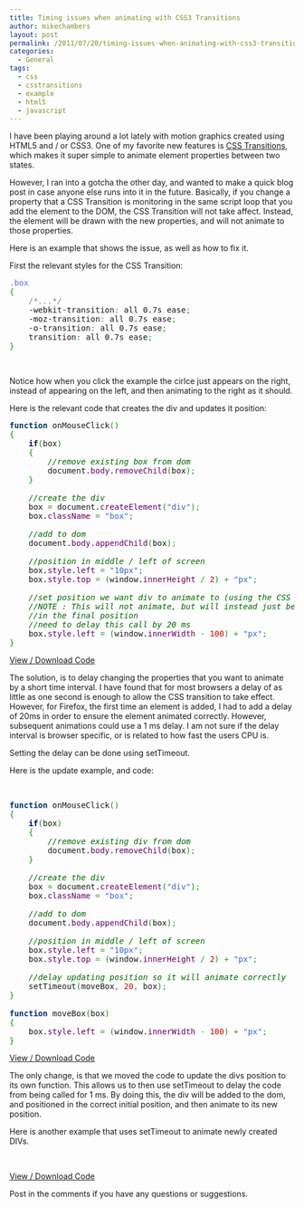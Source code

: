 ```yaml
---
title: Timing issues when animating with CSS3 Transitions
author: mikechambers
layout: post
permalink: /2011/07/20/timing-issues-when-animating-with-css3-transitions/
categories:
  - General
tags:
  - css
  - csstransitions
  - example
  - html5
  - javascript
---
```



I have been playing around a lot lately with motion graphics created using HTML5 and / or CSS3. One of my favorite new features is [CSS Transitions][1], which makes it super simple to animate element properties between two states.

However, I ran into a gotcha the other day, and wanted to make a quick blog post in case anyone else runs into it in the future. Basically, if you change a property that a CSS Transition is monitoring in the same script loop that you add the element to the DOM, the CSS Transition will not take affect. Instead, the element will be drawn with the new properties, and will not animate to those properties.

Here is an example that shows the issue, as well as how to fix it.  
<!--more-->

  
First the relevant styles for the CSS Transition:

<div class="wp_syntax">
  <div class="code">
    <pre class="css" style="font-family:monospace;"><span style="color: #6666ff;">.box</span>
<span style="color: #00AA00;">&#123;</span>
	<span style="color: #808080; font-style: italic;">/*...*/</span>
	-webkit-transition<span style="color: #00AA00;">:</span> all 0.7s ease<span style="color: #00AA00;">;</span>
	-moz-transition<span style="color: #00AA00;">:</span> all 0.7s ease<span style="color: #00AA00;">;</span>
	-o-transition<span style="color: #00AA00;">:</span> all 0.7s ease<span style="color: #00AA00;">;</span>
	transition<span style="color: #00AA00;">:</span> all 0.7s ease<span style="color: #00AA00;">;</span>
<span style="color: #00AA00;">&#125;</span></pre>
  </div>
</div>

<div style="text-align:center;">
</div>

&nbsp;

Notice how when you click the example the cirlce just appears on the right, instead of appearing on the left, and then animating to the right as it should.

Here is the relevant code that creates the div and updates it position:

<div class="wp_syntax">
  <div class="code">
    <pre class="javascript" style="font-family:monospace;"><span style="color: #003366; font-weight: bold;">function</span> onMouseClick<span style="color: #009900;">&#40;</span><span style="color: #009900;">&#41;</span>
<span style="color: #009900;">&#123;</span>
	<span style="color: #000066; font-weight: bold;">if</span><span style="color: #009900;">&#40;</span>box<span style="color: #009900;">&#41;</span>
	<span style="color: #009900;">&#123;</span>
		<span style="color: #006600; font-style: italic;">//remove existing box from dom</span>
		document.<span style="color: #660066;">body</span>.<span style="color: #660066;">removeChild</span><span style="color: #009900;">&#40;</span>box<span style="color: #009900;">&#41;</span><span style="color: #339933;">;</span>
	<span style="color: #009900;">&#125;</span>
&nbsp;
	<span style="color: #006600; font-style: italic;">//create the div</span>
	box <span style="color: #339933;">=</span> document.<span style="color: #660066;">createElement</span><span style="color: #009900;">&#40;</span><span style="color: #3366CC;">"div"</span><span style="color: #009900;">&#41;</span><span style="color: #339933;">;</span>
	box.<span style="color: #660066;">className</span> <span style="color: #339933;">=</span> <span style="color: #3366CC;">"box"</span><span style="color: #339933;">;</span>
&nbsp;
	<span style="color: #006600; font-style: italic;">//add to dom</span>
	document.<span style="color: #660066;">body</span>.<span style="color: #660066;">appendChild</span><span style="color: #009900;">&#40;</span>box<span style="color: #009900;">&#41;</span><span style="color: #339933;">;</span>
&nbsp;
	<span style="color: #006600; font-style: italic;">//position in middle / left of screen</span>
	box.<span style="color: #660066;">style</span>.<span style="color: #660066;">left</span> <span style="color: #339933;">=</span> <span style="color: #3366CC;">"10px"</span><span style="color: #339933;">;</span>
	box.<span style="color: #660066;">style</span>.<span style="color: #660066;">top</span> <span style="color: #339933;">=</span> <span style="color: #009900;">&#40;</span>window.<span style="color: #660066;">innerHeight</span> <span style="color: #339933;">/</span> <span style="color: #CC0000;">2</span><span style="color: #009900;">&#41;</span> <span style="color: #339933;">+</span> <span style="color: #3366CC;">"px"</span><span style="color: #339933;">;</span>
&nbsp;
	<span style="color: #006600; font-style: italic;">//set position we want div to animate to (using the CSS Transition)</span>
	<span style="color: #006600; font-style: italic;">//NOTE : This will not animate, but will instead just be moved / drawn</span>
	<span style="color: #006600; font-style: italic;">//in the final position</span>
	<span style="color: #006600; font-style: italic;">//need to delay this call by 20 ms</span>
	box.<span style="color: #660066;">style</span>.<span style="color: #660066;">left</span> <span style="color: #339933;">=</span> <span style="color: #009900;">&#40;</span>window.<span style="color: #660066;">innerWidth</span> <span style="color: #339933;">-</span> <span style="color: #CC0000;">100</span><span style="color: #009900;">&#41;</span> <span style="color: #339933;">+</span> <span style="color: #3366CC;">"px"</span><span style="color: #339933;">;</span>
<span style="color: #009900;">&#125;</span></pre>
  </div>
</div>

[View / Download Code][2]

The solution, is to delay changing the properties that you want to animate by a short time interval. I have found that for most browsers a delay of as little as one second is enough to allow the CSS transition to take effect. However, for Firefox, the first time an element is added, I had to add a delay of 20ms in order to ensure the element animated correctly. However, subsequent animations could use a 1 ms delay. I am not sure if the delay interval is browser specific, or is related to how fast the users CPU is. 

Setting the delay can be done using setTimeout.

Here is the update example, and code:

<div style="text-align:center;">
</div>

&nbsp;

<div class="wp_syntax">
  <div class="code">
    <pre class="javascript" style="font-family:monospace;"><span style="color: #003366; font-weight: bold;">function</span> onMouseClick<span style="color: #009900;">&#40;</span><span style="color: #009900;">&#41;</span>
<span style="color: #009900;">&#123;</span>
	<span style="color: #000066; font-weight: bold;">if</span><span style="color: #009900;">&#40;</span>box<span style="color: #009900;">&#41;</span>
	<span style="color: #009900;">&#123;</span>
		<span style="color: #006600; font-style: italic;">//remove existing div from dom</span>
		document.<span style="color: #660066;">body</span>.<span style="color: #660066;">removeChild</span><span style="color: #009900;">&#40;</span>box<span style="color: #009900;">&#41;</span><span style="color: #339933;">;</span>
	<span style="color: #009900;">&#125;</span>
&nbsp;
	<span style="color: #006600; font-style: italic;">//create the div</span>
	box <span style="color: #339933;">=</span> document.<span style="color: #660066;">createElement</span><span style="color: #009900;">&#40;</span><span style="color: #3366CC;">"div"</span><span style="color: #009900;">&#41;</span><span style="color: #339933;">;</span>
	box.<span style="color: #660066;">className</span> <span style="color: #339933;">=</span> <span style="color: #3366CC;">"box"</span><span style="color: #339933;">;</span>
&nbsp;
	<span style="color: #006600; font-style: italic;">//add to dom</span>
	document.<span style="color: #660066;">body</span>.<span style="color: #660066;">appendChild</span><span style="color: #009900;">&#40;</span>box<span style="color: #009900;">&#41;</span><span style="color: #339933;">;</span>
&nbsp;
	<span style="color: #006600; font-style: italic;">//position in middle / left of screen</span>
	box.<span style="color: #660066;">style</span>.<span style="color: #660066;">left</span> <span style="color: #339933;">=</span> <span style="color: #3366CC;">"10px"</span><span style="color: #339933;">;</span>
	box.<span style="color: #660066;">style</span>.<span style="color: #660066;">top</span> <span style="color: #339933;">=</span> <span style="color: #009900;">&#40;</span>window.<span style="color: #660066;">innerHeight</span> <span style="color: #339933;">/</span> <span style="color: #CC0000;">2</span><span style="color: #009900;">&#41;</span> <span style="color: #339933;">+</span> <span style="color: #3366CC;">"px"</span><span style="color: #339933;">;</span>
&nbsp;
	<span style="color: #006600; font-style: italic;">//delay updating position so it will animate correctly</span>
	setTimeout<span style="color: #009900;">&#40;</span>moveBox<span style="color: #339933;">,</span> <span style="color: #CC0000;">20</span><span style="color: #339933;">,</span> box<span style="color: #009900;">&#41;</span><span style="color: #339933;">;</span>
<span style="color: #009900;">&#125;</span>
&nbsp;
<span style="color: #003366; font-weight: bold;">function</span> moveBox<span style="color: #009900;">&#40;</span>box<span style="color: #009900;">&#41;</span>
<span style="color: #009900;">&#123;</span>
	box.<span style="color: #660066;">style</span>.<span style="color: #660066;">left</span> <span style="color: #339933;">=</span> <span style="color: #009900;">&#40;</span>window.<span style="color: #660066;">innerWidth</span> <span style="color: #339933;">-</span> <span style="color: #CC0000;">100</span><span style="color: #009900;">&#41;</span> <span style="color: #339933;">+</span> <span style="color: #3366CC;">"px"</span><span style="color: #339933;">;</span>
<span style="color: #009900;">&#125;</span></pre>
  </div>
</div>

[View / Download Code][2]

The only change, is that we moved the code to update the divs position to its own function. This allows us to then use setTimeout to delay the code from being called for 1 ms. By doing this, the div will be added to the dom, and positioned in the correct initial position, and then animate to its new position.

Here is another example that uses setTimeout to animate newly created DIVs.

<div style="text-align:center;">
</div>

&nbsp;

[View / Download Code][3]

Post in the comments if you have any questions or suggestions.

 [1]: http://www.w3.org/TR/css3-transitions/
 [2]: https://github.com/mikechambers/ExamplesByMesh/tree/master/CSS/CSS3TransitionsTiming
 [3]: https://github.com/mikechambers/ExamplesByMesh/tree/master/CSS/CSS3TransitionsAnimation
